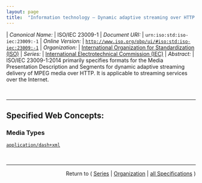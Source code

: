 ```yaml
---
layout: page
title:  "Information technology — Dynamic adaptive streaming over HTTP (DASH) — Part 1: Media presentation description and segment formats"
---
```


| *Canonical Name:* | ISO/IEC 23009-1
| *Document URI:* | `urn:iso:std:iso-iec:23009:-1`
| *Online Version:* | [`http://www.iso.org/obp/ui/#iso:std:iso-iec:23009:-1`](http://www.iso.org/obp/ui/#iso:std:iso-iec:23009:-1)
| *Organization:* | [International Organization for Standardization (ISO)](..  "List of specification series by this organization")
| *Series:* | [International Electrotechnical Commission (IEC)](.  "List of specifications in this series")
| *Abstract:* | ISO/IEC 23009-1:2014 primarily specifies formats for the Media Presentation Description and Segments for dynamic adaptive streaming delivery of MPEG media over HTTP. It is applicable to streaming services over the Internet.

<br/>
<hr/>

## Specified Web Concepts:

### Media Types

[`application/dash+xml`](/concepts/media-type/application/dash+xml "&#34;application/dash+xml&#34; is the formal MIME type registration for the MPD. The Media Presentation Description (MPD) is a document that contains metadata required by a DASH Client to construct appropriate HTTP-URLs to access Segments and to provide the streaming service to the user.")



<br/>
<hr/>

<p style="text-align: right">Return to ( <a href="./">Series</a> | <a href="../">Organization</a> | <a href="../../">all Specifications</a> )</p>